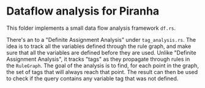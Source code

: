 # Dataflow analysis for Piranha

This folder implements a small data flow analysis framework `df.rs`.

There's an to a "Definite Assignment Analysis" under `tag_analysis.rs`. 
The idea is to track all the variables defined through the rule graph,
and make sure that all the variables are defined before they are used.
Unlike "Definite Assignment Analysis", it tracks "tags" as they propagate
through rules in the `RuleGraph`. 
The goal of the analysis is to find, for each point in the graph,
the set of tags that will always reach that point.
The result can then be used to check if the query contains any variable tag that was not defined.
